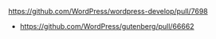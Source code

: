 https://github.com/WordPress/wordpress-develop/pull/7698

* https://github.com/WordPress/gutenberg/pull/66662
